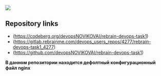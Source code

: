 ![](http://pngimg.com/uploads/welcome/welcome_PNG35.png)

## Repository links
- (https://codeberg.org/devopsNOVIKOVAI/rebrain-devops-task1)
- (https://gitlab.rebrainme.com/devops_users_repos/4277/rebrain-devops-task1_4277)
- (https://github.com/devopsNOVIKOVAI/rebrain-devops-task1)

**В данном репозитории находится дефолтный конфигурационный файл nginx**

